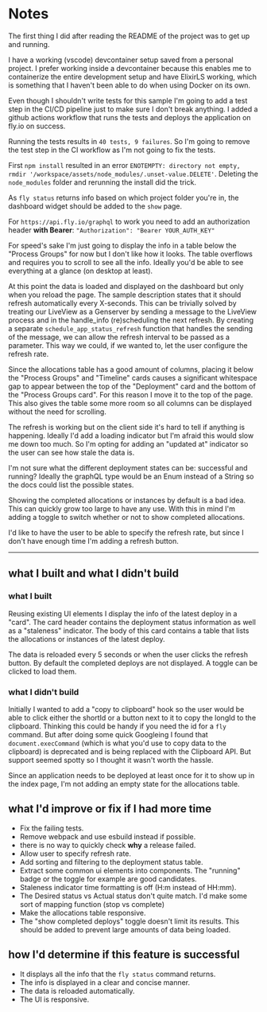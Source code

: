 # Notes
The first thing I did after reading the README of the project was to get up and running.

I have a working (vscode) devcontainer setup saved from a personal project.
I prefer working inside a devcontainer because this enables me to containerize the entire development setup and have ElixirLS working,
which is something that I haven't been able to do when using Docker on its own.

Even though I shouldn't write tests for this sample I'm going to add a test step in the CI/CD pipeline just to make sure I don't break anything.
I added a github actions workflow that runs the tests and deploys the application on fly.io on success.

Running the tests results in `40 tests, 9 failures`. So I'm going to remove the test step in the CI workflow as I'm not going to fix the tests.

First `npm install` resulted in an error `ENOTEMPTY: directory not empty, rmdir '/workspace/assets/node_modules/.unset-value.DELETE'`. Deleting the `node_modules` folder and rerunning the install did the trick.

As `fly status` returns info based on which project folder you're in, the dashboard widget should be added to the `show` page.

For `https://api.fly.io/graphql` to work you need to add an authorization header **with Bearer**:
`"Authorization": "Bearer YOUR_AUTH_KEY"`

For speed's sake I'm just going to display the info in a table below the "Process Groups" for now but I don't like how it looks.
The table overflows and requires you to scroll to see all the info.
Ideally you'd be able to see everything at a glance (on desktop at least).

At this point the data is loaded and displayed on the dashboard but only when you reload the page.
The sample description states that it should refresh automatically every X-seconds.
This can be trivially solved by treating our LiveView as a Genserver by sending a message to the LiveView process and in the handle_info (re)scheduling the next refresh.
By creating a separate `schedule_app_status_refresh` function that handles the sending of the message,
we can allow the refresh interval to be passed as a parameter.
This way we could, if we wanted to, let the user configure the refresh rate.

Since the allocations table has a good amount of columns, placing it below the "Process Groups" and "Timeline" cards
causes a significant whitespace gap to appear between the top of the "Deployment" card and the bottom of the "Process Groups card".
For this reason I move it to the top of the page.
This also gives the table some more room so all columns can be displayed without the need for scrolling.

The refresh is working but on the client side it's hard to tell if anything is happening.
Ideally I'd add a loading indicator but I'm afraid this would slow me down too much.
So I'm opting for adding an "updated at" indicator so the user can see how stale the data is.

I'm not sure what the different deployment states can be: successful and running?
Ideally the graphQL type would be an Enum instead of a String so the docs could list the possible states.

Showing the completed allocations or instances by default is a bad idea. This can quickly grow too large to have any use.
With this in mind I'm adding a toggle to switch whether or not to show completed allocations.

I'd like to have the user to be able to specify the refresh rate, but since I don't have enough time I'm adding a refresh button.

-----

## what I built and what I didn't build

### what I built
Reusing existing UI elements I display the info of the latest deploy in a "card". The card header contains the deployment status information as well as a "staleness" indicator. The body of this card contains a table that lists the allocations or instances of the latest deploy.

The data is reloaded every 5 seconds or when the user clicks the refresh button.
By default the completed deploys are not displayed. A toggle can be clicked to load them.

### what I didn't build
Initially I wanted to add a "copy to clipboard" hook so the user would be able to click either the shortId or a button next to it to copy the longId to the clipboard. Thinking this could be handy if you need the id for a `fly` command. But after doing some quick Googleing I found that `document.execCommand` (which is what you'd use to copy data to the clipboard) is deprecated and is being replaced with the Clipboard API. But support seemed spotty so I thought it wasn't worth the hassle.

Since an application needs to be deployed at least once for it to show up in the index page, I'm not adding an empty state for the allocations table.

## what I'd improve or fix if I had more time
- Fix the failing tests.
- Remove webpack and use esbuild instead if possible.
- there is no way to quickly check **why** a release failed.
- Allow user to specify refresh rate.
- Add sorting and filtering to the deployment status table.
- Extract some common ui elements into components. The "running" badge or the toggle for example are good candidates.
- Staleness indicator time formatting is off (H:m instead of HH:mm).
- The Desired status vs Actual status don't quite match. I'd make some sort of mapping function (stop vs complete)
- Make the allocations table responsive.
- The "show completed deploys" toggle doesn't limit its results. This should be added to prevent large amounts of data being loaded.

## how I'd determine if this feature is successful

- It displays all the info that the `fly status` command returns.
- The info is displayed in a clear and concise manner.
- The data is reloaded automatically.
- The UI is responsive.
